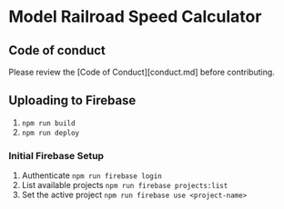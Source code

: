 # Model Railroad Speed Calculator

## Code of conduct

Please review the [Code of Conduct][conduct.md] before contributing.

## Uploading to Firebase

1. `npm run build`
2. `npm run deploy`

### Initial Firebase Setup

1. Authenticate
   `npm run firebase login`
2. List available projects
   `npm run firebase projects:list`
3. Set the active project
   `npm run firebase use <project-name>`

